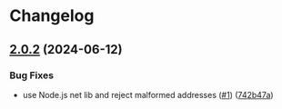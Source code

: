 # Changelog

## [2.0.2](https://github.com/eggjs/node-ip/compare/v2.0.1...v2.0.2) (2024-06-12)


### Bug Fixes

* use Node.js net lib and reject malformed addresses ([#1](https://github.com/eggjs/node-ip/issues/1)) ([742b47a](https://github.com/eggjs/node-ip/commit/742b47acc16d74f6a53900cca33869a1665fbaa0))

